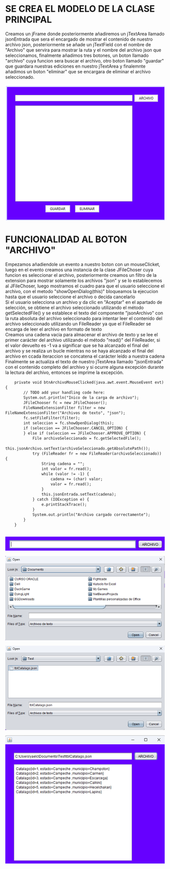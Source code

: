 # SE CREA EL MODELO DE LA CLASE PRINCIPAL
Creamos un jFrame donde posteriormente añadiremos un jTextArea llamado jsonEntrada que sera el encargado de mostrar el contenido de nuestro archivo json, posteriormente se añade un jTextField con el nombre de "Archivo" que servira para mostrar la ruta y el nombre del archivo json que seleccionamos, finalmente añadimos tres botones, un boton llamado "archivo" cuya funcion sera buscar el archivo, otro boton llamado "guardar" que guardara nuestras ediciones en nuestro jTextArea y finalemnte añadimos un boton "eliminar" que se encargara de eliminar el archivo seleccionado.

![](https://github.com/YaelAke/Imagenes/blob/e9bb36a66cbc21ef792e05f2b18ebae953d9d5c0/Captura%20de%20pantalla%202023-05-11%20223416.png)

# FUNCIONALIDAD AL BOTON "ARCHIVO"
Empezamos añadiendole un evento a nuestro boton con un mouseClicket, luego en el evento creamos una instancia de la clase JFileChoser cuya funcion es seleccionar el archivo, posteriormente creamos un filtro de la extension para mostrar solamente los archivos "json" y se lo establecemos al JFileChoser, luego mostramos el cuadro para que el usuario seleccione el archivo, con el metodo "showOpenDialog(this)" bloqueamos la ejecucion hasta que el usuario seleccione el archivo o decida cancelarlo<br>
Si el usuario selecciona un archivo y da clic en "Aceptar" en el apartado de selección, se obtiene el archivo seleccionado utilizando el método getSelectedFile() y se establece el texto del componente "jsonArchivo" con la ruta absoluta del archivo seleccionado para intentar leer el contenido del archivo seleccionado utilizando un FileReader ya que el FileReader se encarga de leer el archivo en formato de texto<br>
Creamos una cadena vacia para almacenar el archivo de texto y se lee el primer carácter del archivo utilizando el método "read()" del FileReader, si el valor devuelto es -1 va a significar que se ha alcanzado el final del archivo y se realiza un bucle mientras no se haya alcanzado el final del archivo en ccada iteraccion se concatena el carácter leído a nuestra cadena<br>
Finalmente se actualiza el texto de nuestro jTextArea llamado "jsonEntrada" con el contenido completo del archivo y si ocurre alguna excepción durante la lectura del archivo, entonces se imprime la excepción.

```
    private void btnArchivoMouseClicked(java.awt.event.MouseEvent evt) {                                        
        // TODO add your handling code here:
        System.out.println("Inico de la carga de archivo");
        JFileChooser fc = new JFileChooser();
        FileNameExtensionFilter filter = new FileNameExtensionFilter("Archivos de texto", "json");
        fc.setFileFilter(filter);
        int seleccion = fc.showOpenDialog(this);
        if (seleccion == JFileChooser.CANCEL_OPTION) {
        } else if (seleccion == JFileChooser.APPROVE_OPTION) {
            File archivoSeleccionado = fc.getSelectedFile();
            this.jsonArchivo.setText(archivoSeleccionado.getAbsolutePath());
            try (FileReader fr = new FileReader(archivoSeleccionado)) {
                String cadena = "";
                int valor = fr.read();
                while (valor != -1) {
                    cadena += (char) valor;
                    valor = fr.read();
                }
                this.jsonEntrada.setText(cadena);
            } catch (IOException e) {
                e.printStackTrace();
            }
            System.out.println("Archivo cargado correctamente");
        }
    } 
     
``` 

![](https://github.com/YaelAke/Imagenes/blob/07e442dcf114a2530c3be03718f905358937357f/Captura%20de%20pantalla%202023-05-11%20232715.png)

![](https://github.com/YaelAke/Imagenes/blob/07e442dcf114a2530c3be03718f905358937357f/Captura%20de%20pantalla%202023-05-11%20232729.png)

![](https://github.com/YaelAke/Imagenes/blob/07e442dcf114a2530c3be03718f905358937357f/Captura%20de%20pantalla%202023-05-11%20232741.png)

![](https://github.com/YaelAke/Imagenes/blob/07e442dcf114a2530c3be03718f905358937357f/Captura%20de%20pantalla%202023-05-11%20232757.png)










